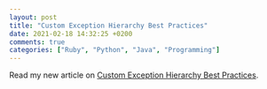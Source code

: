 ```yaml
---
layout: post
title: "Custom Exception Hierarchy Best Practices"
date: 2021-02-18 14:32:25 +0200
comments: true
categories: ["Ruby", "Python", "Java", "Programming"]
---
```


Read my new article on [Custom Exception Hierarchy Best Practices](https://getlavanda.com/engineering/2021-02-18-custom-exception-hierarchy-best-practices).
